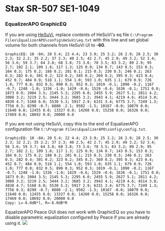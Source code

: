 # Stax SR-507 SE1-1049
### EqualizerAPO GraphicEQ
If you are using [HeSuVi](https://sourceforge.net/projects/hesuvi/), replace contents of HeSuVi's eq file `C:\Program Files\EqualizerAPO\config\HeSuVi\eq.txt` with this line and set global volume for both channels from HeSuVi UI to **-60**.
```
GraphicEQ: 10 -84; 20 5.4; 22 4.4; 23 3.9; 25 3.2; 26 2.9; 28 2.5; 30 2.3; 32 2.2; 35 2.2; 37 2.3; 40 2.5; 42 2.7; 45 2.9; 49 3.2; 52 3.4; 56 3.6; 59 3.7; 64 3.8; 68 3.8; 73 3.6; 78 3.5; 83 3.2; 89 2.9; 95 2.7; 102 2.1; 109 1.6; 117 1.3; 125 0.9; 134 0.7; 143 0.5; 153 0.3; 164 0.3; 175 0.2; 188 0.2; 201 0.1; 215 0.3; 230 0.3; 246 0.2; 263 0.3; 282 0.4; 301 0.2; 323 0.2; 345 0.2; 369 0.2; 395 0.3; 423 0.4; 452 0.7; 484 0.9; 518 1.1; 554 1.0; 593 1.0; 635 1.1; 679 0.9; 726 1.0; 777 0.8; 832 0.5; 890 0.3; 952 0.3; 1019 -0.1; 1090 -0.2; 1167 -0.7; 1248 -1.0; 1336 -1.0; 1429 -0.6; 1529 -0.4; 1636 -0.1; 1751 0.0; 1873 0.9; 2004 3.5; 2145 5.3; 2295 6.0; 2455 5.9; 2627 5.1; 2811 4.2; 3008 3.2; 3219 2.5; 3444 3.2; 3685 3.2; 3943 4.1; 4219 4.6; 4514 3.8; 4830 4.7; 5168 6.0; 5530 5.3; 5917 2.9; 6331 3.4; 6775 3.7; 7249 1.3; 7756 0.3; 8299 -0.7; 8880 -2.1; 9502 -1.5; 10167 -0.0; 10879 0.0; 11640 0.0; 12455 0.0; 13327 0.0; 14260 0.0; 15258 0.0; 16326 0.0; 17469 0.0; 18692 0.0; 20000 0.0
```
If you are not using HeSuVi, copy this to the end of EqualizerAPO configuration file `C:\Program Files\EqualizerAPO\config\config.txt`.
```
GraphicEQ: 10 -84; 20 5.4; 22 4.4; 23 3.9; 25 3.2; 26 2.9; 28 2.5; 30 2.3; 32 2.2; 35 2.2; 37 2.3; 40 2.5; 42 2.7; 45 2.9; 49 3.2; 52 3.4; 56 3.6; 59 3.7; 64 3.8; 68 3.8; 73 3.6; 78 3.5; 83 3.2; 89 2.9; 95 2.7; 102 2.1; 109 1.6; 117 1.3; 125 0.9; 134 0.7; 143 0.5; 153 0.3; 164 0.3; 175 0.2; 188 0.2; 201 0.1; 215 0.3; 230 0.3; 246 0.2; 263 0.3; 282 0.4; 301 0.2; 323 0.2; 345 0.2; 369 0.2; 395 0.3; 423 0.4; 452 0.7; 484 0.9; 518 1.1; 554 1.0; 593 1.0; 635 1.1; 679 0.9; 726 1.0; 777 0.8; 832 0.5; 890 0.3; 952 0.3; 1019 -0.1; 1090 -0.2; 1167 -0.7; 1248 -1.0; 1336 -1.0; 1429 -0.6; 1529 -0.4; 1636 -0.1; 1751 0.0; 1873 0.9; 2004 3.5; 2145 5.3; 2295 6.0; 2455 5.9; 2627 5.1; 2811 4.2; 3008 3.2; 3219 2.5; 3444 3.2; 3685 3.2; 3943 4.1; 4219 4.6; 4514 3.8; 4830 4.7; 5168 6.0; 5530 5.3; 5917 2.9; 6331 3.4; 6775 3.7; 7249 1.3; 7756 0.3; 8299 -0.7; 8880 -2.1; 9502 -1.5; 10167 -0.0; 10879 0.0; 11640 0.0; 12455 0.0; 13327 0.0; 14260 0.0; 15258 0.0; 16326 0.0; 17469 0.0; 18692 0.0; 20000 0.0
Copy: L=-6.0dB*l, R=-6.0dB*R
```
EqualizerAPO Peace GUI does not work with GraphicEQ so you have to disable parametric equalization configured by Peace if you are already using it.
![](https://raw.githubusercontent.com/jaakkopasanen/AutoEq/master/results/Headphone.com/innerfidelity/onear/Stax%20SR-507%20SE1-1049/Stax%20SR-507%20SE1-1049.png)

